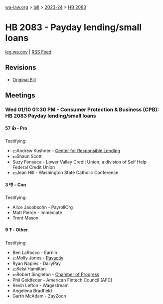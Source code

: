 [wa-law.org](/) > [bill](/bill/) > [2023-24](/bill/2023-24/) > [HB 2083](/bill/2023-24/hb/2083/)

# HB 2083 - Payday lending/small loans
[leg.wa.gov](https://app.leg.wa.gov/billsummary?BillNumber=2083&Year=2023&Initiative=false) | [RSS Feed](./rss.xml)

## Revisions
* [Original Bill](1/)

## Meetings
### Wed 01/10 01:30 PM - Consumer Protection & Business (CPB): HB 2083 Payday lending/small loans
#### 57 👍 - Pro
Testifying:
* 💵Andrew Kushner - [Center for Responsible Lending](/org/center_for_responsible_lending/)
* 💵Shaun Scott
* Suzy Fonseca - Lower Valley Credit Union, a division of Self Help Federal Credit Union
* 💵Jean Hill - Washington State Catholic Conference

#### 3 👎 - Con
Testifying:
* Alice Jacobsohn - PayrollOrg
* Matt Pierce - Immediate
* Trent Mason

#### 9 ❓ - Other
Testifying:
* Ben LaRocco - Earnin
* 💵Molly Jones - [Payactiv](/org/payactiv/)
* Ryan Naples - DailyPay
* 💵Kelsi Hamilton
* 💵Robert Singleton - [Chamber of Progress](/org/chamber_of_progress/)
* Phil Goldfeder - American Fintech Council (AFC)
* Kevin Lefton - Wagestream
* Angelena Bradfield
* Garth McAdam - ZayZoon
